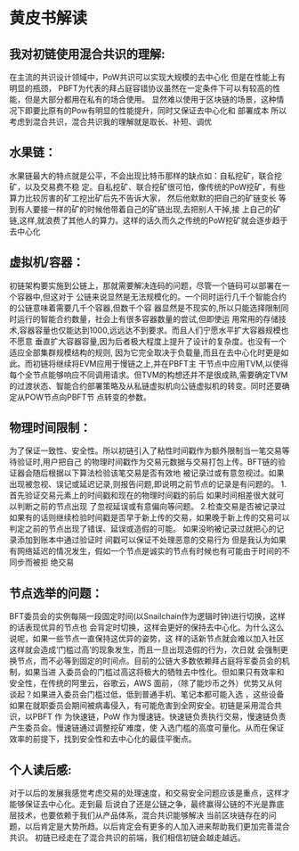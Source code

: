 黄皮书解读
=

我对初链使用混合共识的理解:<br/>
-
   在主流的共识设计领域中，PoW共识可以实现大规模的去中心化 但是在性能上有明显的瓶颈，
PBFT为代表的拜占庭容错协议虽然在一定条件下可以有较高的性能，但是大部分都用在私有的场合使用。
显然难以使用于区块链的场景，这种情况下即要比原有的Pow有明显的性能提升，同时又保证去中心化和
部署成本 所以考虑到混合共识，混合共识我的理解就是取长、补短、调优

水果链：<br/>
---
   水果链最大的特点就是公平，不会出现比特币那样的缺点如：自私挖矿，联合挖矿，以及交易费不稳
定。自私挖矿、联合挖矿很可怕，像传统的PoW挖矿，有些算力比较厉害的矿工挖出矿后先不告诉大家，
然后他默默的把自己的矿链变长 等到有人要接一样的矿的时候他带着自己的矿链出现,去把别人干掉,接
上自己的矿链,这样,就浪费了其他人的算力。这样的话久而久之传统的PoW挖矿就会逐步趋于去中心化

虚拟机/容器：<br/>
---
  初链架构要实施到公链上，那就需要解决连码的问题，尽管一个链码可以部署在一个容器中,但这对于
公链来说显然是无法规模化的。一个同时运行几千个智能合约的公链意味着需要几千个容器,但数千个容
器显然是不现实的,所以只能选择限制同时运行的智能合约数量，社会上有很多容器数量的尝试,但即使运
用常用的存储技术,容器容量也仅能达到1000,远远达不到要求。而且人们宁愿水平扩大容器规模也不愿意
垂直扩大容器容量,因为后者极大程度上提升了设计的复杂度。也没有一个适应全部集群规模结构的规则,
因为它完全取决于负载量,而且在去中心化时更是如此。而初链将继续将EVM应用于慢链之上,并在PBFT主
干节点中应用TVM,以使得每个全节点能够响应不同调用请求。但TVM的构想还并不是很成熟,需要确定TVM
的过渡状态、智能合约部署策略及从私链虚拟机向公链虚拟机的转变。同时还要确定从POW节点向PBFT节
点转变的参数。

物理时间限制：<br/>
---
   为了保证一致性、安全性。所以初链引入了粘性时间戳作为额外限制当一笔交易等待验证时,用户把自己
的物理时间戳作为交易元数据与交易打包上传。BFT链的验证器会随后根据以下算法检验该笔交易是否有效地
被记录过或有意忽视过。如果出现被忽视、误记或延迟记录,则报告问题,即说明之前节点的记录是有问题的。
1.首先验证交易元素上的时间戳和现在的物理时间戳的前后  如果时间相差很大就可以判断之前的节点出现
    了忽视延误或有意偏向等问题。
2.检查交易是否被记录过 如果有的话则继续检验时间戳是否早于新上传的交易，如果晚于新上传的交易可以
判定之前的节点出现了错误、延误或造假的可能。  如果没哟被记录过就把心的记录添加到账本中通过验证时
间戳可以保证不处理恶意的交易行为
但是我认为如果有网络延迟的情况发生，假如一个节点是诚实的节点有时候也有可能由于时间的不同步而被拒
绝交易

节点选举的问题：<br/>
---
   BFT委员会的实例每隔一段固定时间(以Snailchain作为逻辑时钟)进行切换，这样的话表现优异的节点也
   会背定时切换，这样会更好的保持去中心化。为什么这么说呢，如果一些节点一直保持这优异的姿势，这
   样的话新节点就会难以加入社区这样就会造成‘门槛过高’的现象发生，而且一旦出现造假的行为，次日就
   会强制更换节点，而不必等到固定的时间点。目前的公链大多数依赖拜占庭将军委员会的机制，如果当进
   入委员会的门槛过高这将极大的牺牲去中性化。但如果只有效率和安全性，在传统的阿里云，谷歌云，AWS
   面前，（除了能炒币之外）优势又从何谈起？如果进入委员会门槛过低，低到普通手机、笔记本都可能入选
   ，这些设备如果在就职委员会期间被病毒侵入，有可能危害到全网安全。初链是采用混合共识，以PBFT 作
   为快速链，PoW 作为慢速链。快速链负责执行交易，慢速链负责产生委员会。慢速链通过调整挖矿难度，使
   入选门槛的高度可量化。从而在保证效率的前提下，找到安全性和去中心化的最佳平衡点。

个人读后感: <br/>
-
   对于以后的发展我感觉考虑交易的处理速度，和交易安全问题应该是重点，这样才能够保证去中心化。走到最
   后说白了还是公链之争，最终赢得公链的不光是靠底层技术，也要依赖于我们从产品体系，混合共识能够解决
   当前区块链存在的问题，以后肯定是大势所趋。以后肯定会有更多的人加入进来帮助我们更加完善混合共识。
   初链已经走在了混合共识的前端，我们相信初链会越走越远。
